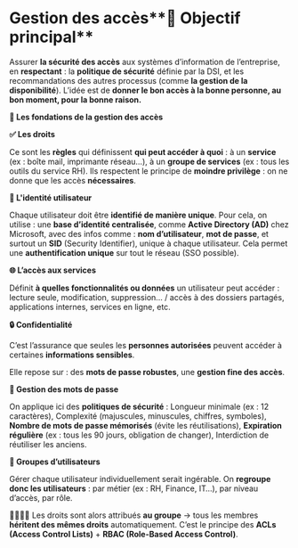 # Gestion des accès**🎯 Objectif principal**

Assurer **la sécurité des accès** aux systèmes d’information de l’entreprise, en **respectant** : la **politique de sécurité** définie par la DSI, et les recommandations des autres processus (comme **la gestion de la disponibilité**). L’idée est de **donner le bon accès à la bonne personne, au bon moment, pour la bonne raison.**



**🧱 Les fondations de la gestion des accès**

**✅ Les droits**

Ce sont les **règles** qui définissent **qui peut accéder à quoi** : à un **service** (ex : boîte mail, imprimante réseau…), à un **groupe de services** (ex : tous les outils du service RH). Ils respectent le principe de **moindre privilège** : on ne donne que les accès **nécessaires**.



**👤 L'identité utilisateur**

Chaque utilisateur doit être **identifié de manière unique**. Pour cela, on utilise : une **base d’identité centralisée**, comme **Active Directory (AD)** chez Microsoft, avec des infos comme : **nom d’utilisateur**, **mot de passe**, et surtout un **SID** (Security Identifier), unique à chaque utilisateur. Cela permet une **authentification unique** sur tout le réseau (SSO possible).



**🌐 L’accès aux services**

Définit **à quelles fonctionnalités ou données** un utilisateur peut accéder : lecture seule, modification, suppression… / accès à des dossiers partagés, applications internes, services en ligne, etc.



**🔒 Confidentialité**

C’est l’assurance que seules les **personnes autorisées** peuvent accéder à certaines **informations sensibles**.

Elle repose sur : des **mots de passe robustes**, une **gestion fine des accès**.



**🔐 Gestion des mots de passe**

On applique ici des **politiques de sécurité** : Longueur minimale (ex : 12 caractères), Complexité (majuscules, minuscules, chiffres, symboles), **Nombre de mots de passe mémorisés** (évite les réutilisations), **Expiration régulière** (ex : tous les 90 jours, obligation de changer), Interdiction de réutiliser les anciens.



**👥 Groupes d’utilisateurs**

Gérer chaque utilisateur individuellement serait ingérable. On **regroupe donc les utilisateurs** : par métier (ex : RH, Finance, IT…), par niveau d’accès, par rôle.



👨‍💼👩‍💼 Les droits sont alors attribués **au groupe** → tous les membres **héritent des mêmes droits** automatiquement. C’est le principe des **ACLs (Access Control Lists)** + **RBAC (Role-Based Access Control)**.
